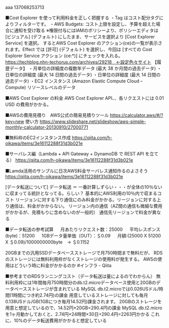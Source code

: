 aaa
137068253713

■Cost Explorer を使って利用料金を正しく把握する
・Tag はコスト配分タグによりフィルターです。
・AWS Budgets: コスト上限を設定し、予算を超えた場合に通知を受け取る
※権限付与にはIAMのポリシーより、ポリシーエディタは[ビジュアル] (デフォルト) にしたまま、サービスを選択より [Cost Explorer Service] を選択。
するとAWS Cost Explorer のアクション(ce)の一覧が表示されます。Effect では [許可] (デフォルト) を選択し、今回は [すべての Cost Explorer Service アクション (ce:*)] にチェックを入れる。
https://techblog.nhn-techorus.com/archives/29218　←設定色々サイト
【履歴データ】
・月単位の詳細度の複数年データ (最大 38 か月間の過去データ)
・日単位の詳細度 (最大 14 日間の過去データ)
・日単位の詳細度 (最大 14 日間の過去データ)
・EC2 インスタンス (Amazon Elastic Compute Cloud – Compute) リソースレベルのデータ

■AWS Cost Explorer の料金
AWS Cost Explorer API、、各リクエストには 0.01 USD の費用がかかる。

■AWSの費用見積り　AWS公式の簡易見積りツール
https://calculator.aws/#/?key=new
使い方
https://www.slideshare.net/slideshow/aws-simple-monthly-calculator-20130910/27000771

■無料枠のEC2インスタンス作成
https://qiita.com/h-oikawa/items/3e16112288f31d3b021e

■サーバレス編（Lambda + API Gateway + DynamoDB で REST API を立てる）
https://qiita.com/h-oikawa/items/3e16112288f31d3b021e

■Lamda活用のサンプルに日次AWS料金サーバレス通知作るのよさそう
https://qiita.com/h-oikawa/items/3e16112288f31d3b021e


[データ転送について]
データ転送 ＝ 一番計算しずらい・・・が全体の10％ないに収まってる統計となってる。らしい？
基本的にAWS利用の10％内で収まるコスト
リージョンに対する下り通信にのみ料金がかかる。リージョンに対する上り通信は、料金がかからない。
リージョン内の通信（AZ間の通信も微細な費用がかかるが、見積もりに含めないのが一般的）
通信先リージョンで料金が異なる
 
■データ転送の参考試算
　 月あたりリクエスト数：25000
　 平均レスポンス(byte)：51200
　 1GBデータ量単価（OUT）：＄0.09
　 月額:(25000 X 51200 X ＄0.09)/1000000000byte　→ ＄0.1152
 
20GBまでの汎用SSDデータベースストレージで月750時間まで無料だが、
RDSのストレージには無料利用枠がなくストレージの使用料が発生する。
AWSの使用はどういう時に料金がかかるのか #インフラ - Qiita

■参考までのRDSランニングコスト（データ転送は量によるのでわからん）
無料利用枠には1年間毎月750時間分のdb.t2.microデータベース使用と20GBのデータベースストレージが含まれている
MySQL db.t2.microでは0.026USドル/時間(1時間につき約2.74円)の課金
用意しているストレージに対しても毎月0.138USドル/GB(1GBにつき毎月14.52円)課金されます。
20GBのストレージを用意と想定しているので、14.52円×20GB=290.4円の課金
MySQL db.t2.microを1ヶ月動かしておくと、2.74円×24時間×30日+290.4円=2263円かかる
これに、10%のデータ転送費用がかかると想定している